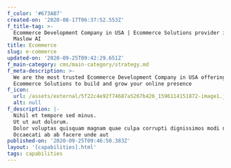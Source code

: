 ```yaml
---
f_color: '#673AB7'
created-on: '2020-08-17T06:37:52.553Z'
f_title-tag: >-
  Ecommerce Development Company in USA | Ecommerce Solutions provider in USA -
  Maslow AI
title: Ecommerce
slug: e-commerce
updated-on: '2020-09-25T09:42:29.651Z'
f_main-category: cms/main-category/strategy.md
f_meta-description: >-
  We are the most trusted Ecommerce Development Company in USA offering
  Ecommerce Solutions to build and grow your online presence
f_icon:
  url: /assets/external/5f22c4e92f74687a5267b426_1596114151872-image1.jpg
  alt: null
f_description: |-
  Nihil et tempore sed minus.
  Ut ut aut dolorum.
  Dolor voluptas quisquam magnam quae culpa corrupti dignissimos modi nesciunt.
  Occaecati ab ab facere unde aut
published-on: '2020-09-25T09:46:50.383Z'
layout: '[capabilities].html'
tags: capabilities
---
```



